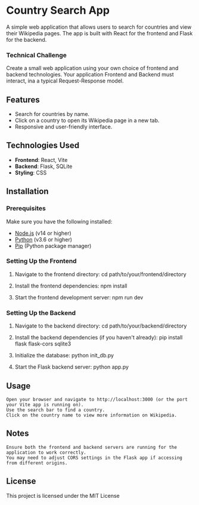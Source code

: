 # Country Search App

A simple web application that allows users to search for countries and view their Wikipedia pages. The app is built with React for the frontend and Flask for the backend.

### Technical Challenge

Create a small web application using your own choice of frontend and backend technologies.
Your application Frontend and Backend must interact, ina a typical Request-Response model.

## Features

- Search for countries by name.
- Click on a country to open its Wikipedia page in a new tab.
- Responsive and user-friendly interface.

## Technologies Used

- **Frontend**: React, Vite
- **Backend**: Flask, SQLite
- **Styling**: CSS

## Installation

### Prerequisites

Make sure you have the following installed:

- [Node.js](https://nodejs.org/en/) (v14 or higher)
- [Python](https://www.python.org/downloads/) (v3.6 or higher)
- [Pip](https://pip.pypa.io/en/stable/installation/) (Python package manager)

### Setting Up the Frontend

1. Navigate to the frontend directory:
   cd path/to/your/frontend/directory

2. Install the frontend dependencies:
   npm install

3. Start the frontend development server:
   npm run dev

### Setting Up the Backend

1. Navigate to the backend directory:
   cd path/to/your/backend/directory

2. Install the backend dependencies (if you haven't already):
   pip install flask flask-cors sqlite3

3. Initialize the database:
   python init_db.py

4. Start the Flask backend server:
   python app.py

## Usage

    Open your browser and navigate to http://localhost:3000 (or the port your Vite app is running on).
    Use the search bar to find a country.
    Click on the country name to view more information on Wikipedia.

## Notes

    Ensure both the frontend and backend servers are running for the application to work correctly.
    You may need to adjust CORS settings in the Flask app if accessing from different origins.

## License
This project is licensed under the MIT License
